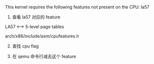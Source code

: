 
This kernel requires the following features not present on the CPU:
la57

1. 查看 la57 对应的 feature

LA57    ⟷ 5-level page tables

arch/x86/include/asm/cpufeatures.h


2. 查找 cpu flag

3. 在 qemu 命令行减去这个 feature